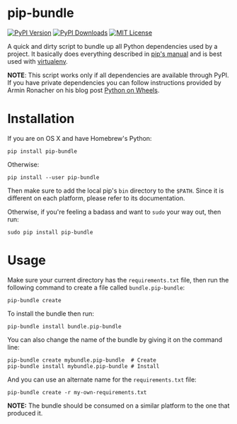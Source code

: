 pip-bundle
==========

[![PyPI Version](https://img.shields.io/pypi/v/pip-bundle.svg)](https://pypi.python.org/pypi/pip-bundle)
[![PyPI Downloads](https://img.shields.io/pypi/dm/pip-bundle.svg)](https://pypi.python.org/pypi/pip-bundle)
[![MIT License](https://img.shields.io/badge/license-mit-blue.svg)](http://choosealicense.com/licenses/mit/)

A quick and dirty script to bundle up all Python dependencies used by a project. It basically does
everything described in
[pip's manual](https://pip.pypa.io/en/stable/user_guide/?highlight=bundle#create-an-installation-bundle-with-compiled-dependencies)
and is best used with [virtualenv](https://virtualenv.pypa.io/en/latest/).

__NOTE__: This script works only if all dependencies are available through PyPI. If you have
private dependencies you can follow instructions provided by Armin Ronacher on his blog post
[Python on Wheels](http://lucumr.pocoo.org/2014/1/27/python-on-wheels/).


# Installation

If you are on OS X and have Homebrew's Python:

    pip install pip-bundle

Otherwise:

    pip install --user pip-bundle

Then make sure to add the local pip's `bin` directory to the `$PATH`. Since it is different on each
platform, please refer to its documentation.

Otherwise, if you're feeling a badass and want to `sudo` your way out, then run:

    sudo pip install pip-bundle


# Usage

Make sure your current directory has the `requirements.txt` file, then run the following command to
create a file called `bundle.pip-bundle`:

    pip-bundle create

To install the bundle then run:

    pip-bundle install bundle.pip-bundle

You can also change the name of the bundle by giving it on the command line:

    pip-bundle create mybundle.pip-bundle  # Create
    pip-bundle install mybundle.pip-bundle # Install

And you can use an alternate name for the `requirements.txt` file:

    pip-bundle create -r my-own-requirements.txt

__NOTE:__ The bundle should be consumed on a similar platform to the one that produced it.
